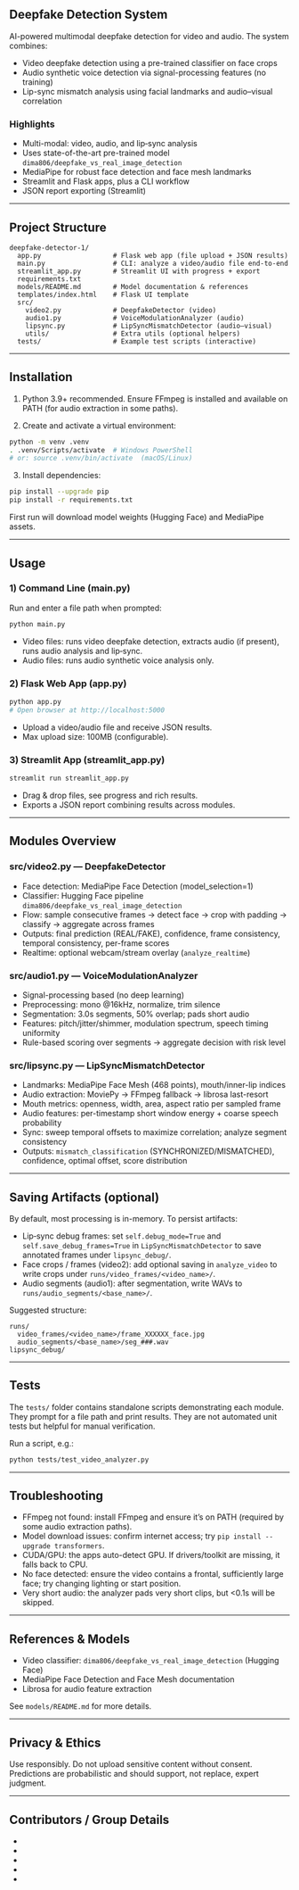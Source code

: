 ## Deepfake Detection System

AI-powered multimodal deepfake detection for video and audio. The system combines:

- Video deepfake detection using a pre-trained classifier on face crops
- Audio synthetic voice detection via signal-processing features (no training)
- Lip-sync mismatch analysis using facial landmarks and audio–visual correlation

### Highlights
- Multi-modal: video, audio, and lip‑sync analysis
- Uses state-of-the-art pre-trained model `dima806/deepfake_vs_real_image_detection`
- MediaPipe for robust face detection and face mesh landmarks
- Streamlit and Flask apps, plus a CLI workflow
- JSON report exporting (Streamlit)

---

## Project Structure
```
deepfake-detector-1/
  app.py                  # Flask web app (file upload + JSON results)
  main.py                 # CLI: analyze a video/audio file end-to-end
  streamlit_app.py        # Streamlit UI with progress + export
  requirements.txt
  models/README.md        # Model documentation & references
  templates/index.html    # Flask UI template
  src/
    video2.py             # DeepfakeDetector (video)
    audio1.py             # VoiceModulationAnalyzer (audio)
    lipsync.py            # LipSyncMismatchDetector (audio–visual)
    utils/                # Extra utils (optional helpers)
  tests/                  # Example test scripts (interactive)
```

---

## Installation

1) Python 3.9+ recommended. Ensure FFmpeg is installed and available on PATH (for audio extraction in some paths).

2) Create and activate a virtual environment:
```bash
python -m venv .venv
. .venv/Scripts/activate  # Windows PowerShell
# or: source .venv/bin/activate  (macOS/Linux)
```

3) Install dependencies:
```bash
pip install --upgrade pip
pip install -r requirements.txt
```

First run will download model weights (Hugging Face) and MediaPipe assets.

---

## Usage

### 1) Command Line (main.py)
Run and enter a file path when prompted:
```bash
python main.py
```
- Video files: runs video deepfake detection, extracts audio (if present), runs audio analysis and lip‑sync.
- Audio files: runs audio synthetic voice analysis only.

### 2) Flask Web App (app.py)
```bash
python app.py
# Open browser at http://localhost:5000
```
- Upload a video/audio file and receive JSON results.
- Max upload size: 100MB (configurable).

### 3) Streamlit App (streamlit_app.py)
```bash
streamlit run streamlit_app.py
```
- Drag & drop files, see progress and rich results.
- Exports a JSON report combining results across modules.

---

## Modules Overview

### src/video2.py — DeepfakeDetector
- Face detection: MediaPipe Face Detection (model_selection=1)
- Classifier: Hugging Face pipeline `dima806/deepfake_vs_real_image_detection`
- Flow: sample consecutive frames → detect face → crop with padding → classify → aggregate across frames
- Outputs: final prediction (REAL/FAKE), confidence, frame consistency, temporal consistency, per-frame scores
- Realtime: optional webcam/stream overlay (`analyze_realtime`)

### src/audio1.py — VoiceModulationAnalyzer
- Signal-processing based (no deep learning)
- Preprocessing: mono @16kHz, normalize, trim silence
- Segmentation: 3.0s segments, 50% overlap; pads short audio
- Features: pitch/jitter/shimmer, modulation spectrum, speech timing uniformity
- Rule-based scoring over segments → aggregate decision with risk level

### src/lipsync.py — LipSyncMismatchDetector
- Landmarks: MediaPipe Face Mesh (468 points), mouth/inner-lip indices
- Audio extraction: MoviePy → FFmpeg fallback → librosa last-resort
- Mouth metrics: openness, width, area, aspect ratio per sampled frame
- Audio features: per-timestamp short window energy + coarse speech probability
- Sync: sweep temporal offsets to maximize correlation; analyze segment consistency
- Outputs: `mismatch_classification` (SYNCHRONIZED/MISMATCHED), confidence, optimal offset, score distribution

---

## Saving Artifacts (optional)
By default, most processing is in-memory. To persist artifacts:
- Lip‑sync debug frames: set `self.debug_mode=True` and `self.save_debug_frames=True` in `LipSyncMismatchDetector` to save annotated frames under `lipsync_debug/`.
- Face crops / frames (video2): add optional saving in `analyze_video` to write crops under `runs/video_frames/<video_name>/`.
- Audio segments (audio1): after segmentation, write WAVs to `runs/audio_segments/<base_name>/`.

Suggested structure:
```
runs/
  video_frames/<video_name>/frame_XXXXXX_face.jpg
  audio_segments/<base_name>/seg_###.wav
lipsync_debug/
```

---

## Tests
The `tests/` folder contains standalone scripts demonstrating each module. They prompt for a file path and print results. They are not automated unit tests but helpful for manual verification.

Run a script, e.g.:
```bash
python tests/test_video_analyzer.py
```

---

## Troubleshooting
- FFmpeg not found: install FFmpeg and ensure it’s on PATH (required by some audio extraction paths).
- Model download issues: confirm internet access; try `pip install --upgrade transformers`.
- CUDA/GPU: the apps auto-detect GPU. If drivers/toolkit are missing, it falls back to CPU.
- No face detected: ensure the video contains a frontal, sufficiently large face; try changing lighting or start position.
- Very short audio: the analyzer pads very short clips, but <0.1s will be skipped.

---

## References & Models
- Video classifier: `dima806/deepfake_vs_real_image_detection` (Hugging Face)
- MediaPipe Face Detection and Face Mesh documentation
- Librosa for audio feature extraction

See `models/README.md` for more details.

---

## Privacy & Ethics
Use responsibly. Do not upload sensitive content without consent. Predictions are probabilistic and should support, not replace, expert judgment.

---

## Contributors / Group Details

- <Name Omkar Khilare>
- <Name Sachin Bhabad>
- <Name Prajwal Jadhav>
- <Name Krishna Gite>
- <Name Shravan Mole>



